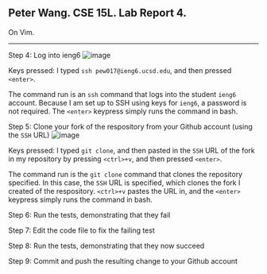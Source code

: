 Peter Wang. CSE 15L. Lab Report 4.
---

On Vim.

---

Step 4: Log into ieng6
![image](https://github.com/petruswagnavian/cse15l-lab-reports/assets/141669683/ab46dcc7-40ff-4ec9-9f5e-93a18ecc67fe)

Keys pressed: I typed `ssh pew017@ieng6.ucsd.edu`, and then pressed `<enter>`.

The command run is an `ssh` command that logs into the student `ieng6` account. Because I am set up to SSH using keys for `ieng6`, a password is not required. The `<enter>` keypress simply runs the command in bash.

Step 5: Clone your fork of the respository from your Github account (using the `SSH` URL)
![image](https://github.com/petruswagnavian/cse15l-lab-reports/assets/141669683/b10a3a02-8ed7-4e9e-acb4-5c8470d3c347)

Keys pressed: I typed `git clone`, and then pasted in the `SSH` URL of the fork in my repository by pressing `<ctrl>+v`, and then pressed `<enter>`.

The command run is the `git clone` command that clones the repository specified. In this case, the `SSH` URL is specified, which clones the fork I created of the respository. `<ctrl>+v` pastes the URL in, and the `<enter>` keypress simply runs the command in bash.



Step 6: Run the tests, demonstrating that they fail

Step 7: Edit the code file to fix the failing test

Step 8: Run the tests, demonstrating that they now succeed

Step 9: Commit and push the resulting change to your Github account
